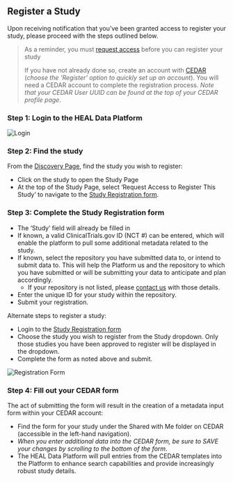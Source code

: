 ## Register a Study
Upon receiving notification that you’ve been granted access to register your study, please proceed with the steps outlined below.
> As a reminder, you must [request access](https://norc-heal.github.io/heal-docs/study-registration/study_reg_access/) before you can register your study
>
>If you have not already done so, create an account with [CEDAR](https://cedar.metadatacenter.org/) (_choose the 'Register' option to quickly set up an account_).  You will need a CEDAR account to complete the registration process.  _Note that your CEDAR User UUID can be found at the top of your CEDAR profile page_.

### Step 1:  Login to the HEAL Data Platform 

![Login](img/healdataorg_login.png)

### Step 2: Find the study

From the [Discovery Page](https://healdata.org/portal/discovery), find the study you wish to register:

- Click on the study to open the Study Page 
- At the top of the Study Page, select ‘Request Access to Register This Study’ to navigate to the [Study Registration form](https://healdata.org/portal/study-reg).

### Step 3:  Complete the Study Registration form

- The ‘Study’ field will already be filled in
- If known, a valid ClinicalTrials.gov ID (NCT #) can be entered, which will enable the platform to pull some additional metadata related to the study.
- If known, select the repository you have submitted data to, or intend to submit data to.  This will help the Platform us and the repository to which you have submitted or will be submitting your data to anticipate and plan accordingly.
    - If your repository is not listed, please [contact us](mailto:heal-support@datacommons.io) with those details.
- Enter the unique ID for your study within the repository.
- Submit your registration.

Alternate steps to register a study:  
- Login to the [Study Registration form](https://healdata.org/portal/study-reg)
- Choose the study you wish to register from the Study dropdown.  Only those studies you have been approved to register will be displayed in the dropdown.
- Complete the form as noted above and submit.

<!-- INSERT IMAGE -- change this to what is in word doc and do this for each image -->
![Registration Form](img/Completed_reg_form.png)

### Step 4: Fill out your CEDAR form  

The act of submitting the form will result in the creation of a metadata input form within your CEDAR account:

- Find the form for your study under the Shared with Me folder on CEDAR (accessible in the left-hand navigation).
- _When you enter additional data into the CEDAR form, be sure to SAVE your changes by scrolling to the bottom of the form_.
- The HEAL Data Platform will pull entries from the CEDAR templates into the Platform to enhance search capabilities and provide increasingly robust study details.
